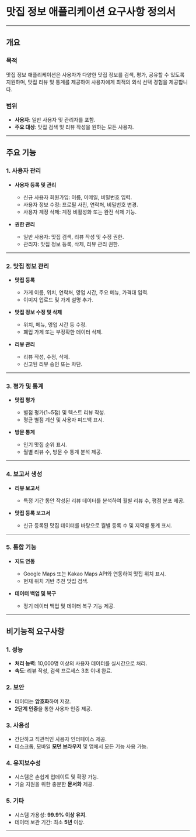 # **맛집 정보 애플리케이션 요구사항 정의서**

---

## **개요**

### **목적**
맛집 정보 애플리케이션은 사용자가 다양한 맛집 정보를 검색, 평가, 공유할 수 있도록 지원하며, 맛집 리뷰 및 통계를 제공하여 사용자에게 최적의 외식 선택 경험을 제공합니다.

### **범위**
- **사용자**: 일반 사용자 및 관리자를 포함.
- **주요 대상**: 맛집 검색 및 리뷰 작성을 원하는 모든 사용자.

---

## **주요 기능**

### **1. 사용자 관리**
- **사용자 등록 및 관리**  
  - 신규 사용자 회원가입: 이름, 이메일, 비밀번호 입력.
  - 사용자 정보 수정: 프로필 사진, 연락처, 비밀번호 변경.
  - 사용자 계정 삭제: 계정 비활성화 또는 완전 삭제 기능.
  
- **권한 관리**  
  - 일반 사용자: 맛집 검색, 리뷰 작성 및 수정 권한.
  - 관리자: 맛집 정보 등록, 삭제, 리뷰 관리 권한.

---

### **2. 맛집 정보 관리**
- **맛집 등록**  
  - 가게 이름, 위치, 연락처, 영업 시간, 주요 메뉴, 가격대 입력.
  - 이미지 업로드 및 가게 설명 추가.

- **맛집 정보 수정 및 삭제**  
  - 위치, 메뉴, 영업 시간 등 수정.
  - 폐업 가게 또는 부정확한 데이터 삭제.

- **리뷰 관리**  
  - 리뷰 작성, 수정, 삭제.
  - 신고된 리뷰 승인 또는 차단.

---

### **3. 평가 및 통계**
- **맛집 평가**  
  - 별점 평가(1~5점) 및 텍스트 리뷰 작성.
  - 평균 별점 계산 및 사용자 피드백 표시.

- **방문 통계**  
  - 인기 맛집 순위 표시.
  - 월별 리뷰 수, 방문 수 통계 분석 제공.

---

### **4. 보고서 생성**
- **리뷰 보고서**  
  - 특정 기간 동안 작성된 리뷰 데이터를 분석하여 월별 리뷰 수, 평점 분포 제공.
  
- **맛집 등록 보고서**  
  - 신규 등록된 맛집 데이터를 바탕으로 월별 등록 수 및 지역별 통계 표시.

---

### **5. 통합 기능**
- **지도 연동**  
  - Google Maps 또는 Kakao Maps API와 연동하여 맛집 위치 표시.
  - 현재 위치 기반 추천 맛집 검색.

- **데이터 백업 및 복구**  
  - 정기 데이터 백업 및 데이터 복구 기능 제공.

---

## **비기능적 요구사항**

### **1. 성능**
- **처리 능력**: 10,000명 이상의 사용자 데이터를 실시간으로 처리.
- **속도**: 리뷰 작성, 검색 프로세스 3초 이내 완료.

### **2. 보안**
- 데이터는 **암호화**하여 저장.
- **2단계 인증**을 통한 사용자 인증 제공.

### **3. 사용성**
- 간단하고 직관적인 사용자 인터페이스 제공.
- 데스크톱, 모바일 **모던 브라우저** 및 앱에서 모든 기능 사용 가능.

### **4. 유지보수성**
- 시스템은 손쉽게 업데이트 및 확장 가능.
- 기술 지원을 위한 충분한 **문서화** 제공.

### **5. 기타**
- 시스템 가용성: **99.9% 이상 유지**.
- 데이터 보관 기간: 최소 **5년** 이상.

---

